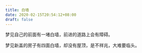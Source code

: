```yaml
---
title: 白墙
date: 2020-02-15T20:54:12+08:00
draft: false
---
```


梦见自己的前面有一堵白墙，前进的道路上会有障碍。

梦见新盖的房子有四面白墙，却没有屋顶，是不祥兆，大难要临头。